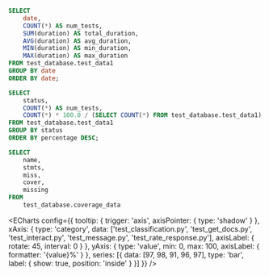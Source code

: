 ```sql table5
SELECT
    date,
    COUNT(*) AS num_tests,
    SUM(duration) AS total_duration,
    AVG(duration) AS avg_duration,
    MIN(duration) AS min_duration,
    MAX(duration) AS max_duration
FROM test_database.test_data1
GROUP BY date
ORDER BY date;
```


```sql table6
SELECT
    status,
    COUNT(*) AS num_tests,
    COUNT(*) * 100.0 / (SELECT COUNT(*) FROM test_database.test_data1) AS percentage
FROM test_database.test_data1
GROUP BY status
ORDER BY percentage DESC;
```

<!-- test_database.test_data1 -->

```sql table7
SELECT 
    name,
    stmts,
    miss,
    cover,
    missing
FROM 
    test_database.coverage_data
```


<ECharts
    config={{
        tooltip: {
            trigger: 'axis',
            axisPointer: {
                type: 'shadow'
            }
        },
        xAxis: {
            type: 'category',
            data: ['test_classification.py', 'test_get_docs.py', 'test_interact.py', 'test_message.py', 'test_rate_response.py'],
            axisLabel: {
                rotate: 45,
                interval: 0
            }
        },
        yAxis: {
            type: 'value',
            min: 0,
            max: 100,
            axisLabel: {
                formatter: '{value}%'
            }
        },
        series: [{
            data: [97, 98, 91, 96, 97],
            type: 'bar',
            label: {
                show: true,
                position: 'inside'
            }
        }]
    }}
/>

<BigValue 
    data={table7} 
    value="cover"
    sparkline="date"
    comparison="miss"
    comparisonFmt="pct1"
    comparisonTitle="Missed Statements"
/>
